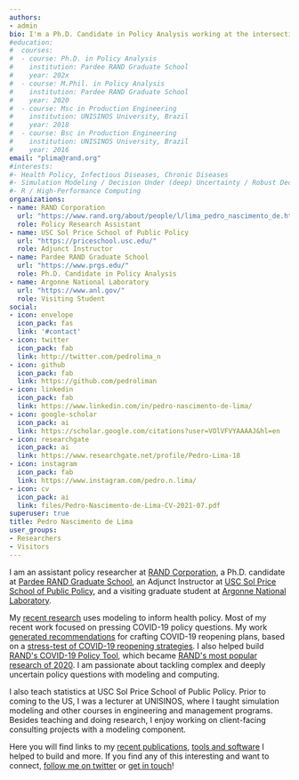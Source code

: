 ```yaml
---
authors:
- admin
bio: I'm a Ph.D. Candidate in Policy Analysis working at the intersection of Simulation Modeling (ABM, Systems Dynamics, Microsim), Policy Analysis and Decision Making Under Deep Uncertainty.
#education:
#  courses:
#  - course: Ph.D. in Policy Analysis
#    institution: Pardee RAND Graduate School
#    year: 202x
#  - course: M.Phil. in Policy Analysis
#    institution: Pardee RAND Graduate School
#    year: 2020
#  - course: Msc in Production Engineering
#    institution: UNISINOS University, Brazil
#    year: 2018
#  - course: Bsc in Production Engineering
#    institution: UNISINOS University, Brazil
#    year: 2016
email: "plima@rand.org"
#interests:
#- Health Policy, Infectious Diseases, Chronic Diseases
#- Simulation Modeling / Decision Under (deep) Uncertainty / Robust Decision Making
#- R / High-Performance Computing
organizations:
- name: RAND Corporation
  url: "https://www.rand.org/about/people/l/lima_pedro_nascimento_de.html"
  role: Policy Research Assistant
- name: USC Sol Price School of Public Policy
  url: "https://priceschool.usc.edu/"
  role: Adjunct Instructor
- name: Pardee RAND Graduate School
  url: "https://www.prgs.edu/"
  role: Ph.D. Candidate in Policy Analysis
- name: Argonne National Laboratory
  url: "https://www.anl.gov/"
  role: Visiting Student
social:
- icon: envelope
  icon_pack: fas
  link: '#contact'
- icon: twitter
  icon_pack: fab
  link: http://twitter.com/pedrolima_n
- icon: github
  icon_pack: fab
  link: https://github.com/pedroliman
- icon: linkedin
  icon_pack: fab
  link: https://www.linkedin.com/in/pedro-nascimento-de-lima/
- icon: google-scholar
  icon_pack: ai
  link: https://scholar.google.com/citations?user=VOlVFVYAAAAJ&hl=en
- icon: researchgate
  icon_pack: ai
  link: https://www.researchgate.net/profile/Pedro-Lima-18
- icon: instagram
  icon_pack: fab
  link: https://www.instagram.com/pedro.n.lima/
- icon: cv
  icon_pack: ai
  link: files/Pedro-Nascimento-de-Lima-CV-2021-07.pdf
superuser: true
title: Pedro Nascimento de Lima
user_groups:
- Researchers
- Visitors
---
```


I am an assistant policy researcher at [RAND Corporation](https://www.rand.org/about/people/l/lima_pedro_nascimento_de.html), a Ph.D. candidate at [Pardee RAND Graduate School](https://www.prgs.edu/), an Adjunct Instructor at [USC Sol Price School of Public Policy](http://priceschool.usc.edu/), and a visiting graduate student at [Argonne National Laboratory](https://anl.gov).

My <u>[recent research](#publications)</u> uses modeling to inform health policy. Most of my recent work focused on pressing COVID-19 policy questions. My work <u>[generated recommendations](/publication/2021-reopening-under-uncertainty-stress-testing-california-covid-19-exit-strategy/)</u> for crafting COVID-19 reopening plans, based on a <u>[stress-test of COVID-19 reopening strategies](/publication/2021-reopening-california-robust-decision-making/)</u>. I also helped build <u>[RAND's COVID-19 Policy Tool](https://www.rand.org/pubs/tools/TLA173-1.html)</u>, which became <u>[RAND's most popular research of 2020](https://www.rand.org/blog/2020/12/the-most-popular-rand-research-of-2020.html)</u>. I am passionate about tackling complex and deeply uncertain policy questions with modeling and computing.

I also teach statistics at USC Sol Price School of Public Policy. Prior to coming to the US, I was a lecturer at UNISINOS, where I taught simulation modeling and other courses in engineering and management programs. Besides teaching and doing research, I enjoy working on client-facing consulting projects with a modeling component.

Here you will find links to my <u>[recent publications](#publications)</u>, <u>[tools and software](#projects)</u> I helped to build and more. If you find any of this interesting and want to connect, <u>[follow me on twitter](https://twitter.com/pedrolima_n)</u> or <u>[get in touch](#contact)</u>!
